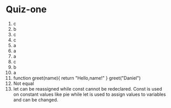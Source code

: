 # Quiz-one
1. c
2. b
3. c
4. c
5. a
6. a
7. a
8. c
9. b
10. a
11. function greet(name){
    return "Hello,name!"
}
greet("Daniel")
12. Not equal
13. let can be reassigned while const cannot be redeclared.
Const is used on constant values like pie while let is used to assign values to variables and can be changed.

